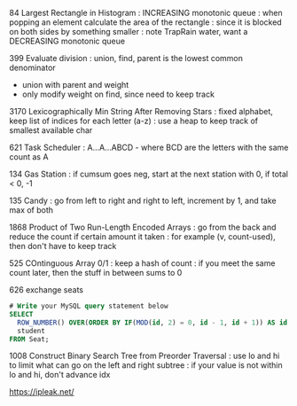 84 Largest Rectangle in Histogram
: INCREASING monotonic queue
: when popping an element calculate the area of the rectangle
: since it is blocked on both sides by something smaller
: note TrapRain water, want a DECREASING monotonic queue

399 Evaluate division
: union, find, parent is the lowest common denominator
  - union with parent and weight
  - only modify weight on find, since need to keep track

3170 Lexicographically Min String After Removing Stars
: fixed alphabet, keep list of indices for each letter (a-z)
: use a heap to keep track of smallest available char

621 Task Scheduler
: A...A...ABCD  - where BCD are the letters with the same count as A

134 Gas Station
: if cumsum goes neg, start at the next station with 0, if total < 0, -1

135 Candy
: go from left to right and right to left, increment by 1, and take max of both

1868 Product of Two Run-Length Encoded Arrays
: go from the back and reduce the count if certain amount it taken
: for example (v, count-used), then don't have to keep track

525 COntinguous Array 0/1
: keep a hash of count
: if you meet the same count later, then the stuff in between sums to 0

626 exchange seats
```sql
# Write your MySQL query statement below
SELECT
  ROW_NUMBER() OVER(ORDER BY IF(MOD(id, 2) = 0, id - 1, id + 1)) AS id,
  student
FROM Seat;
```

1008 Construct Binary Search Tree from Preorder Traversal
: use lo and hi to limit what can go on the left and right subtree
: if your value is not within lo and hi, don't advance idx

https://ipleak.net/